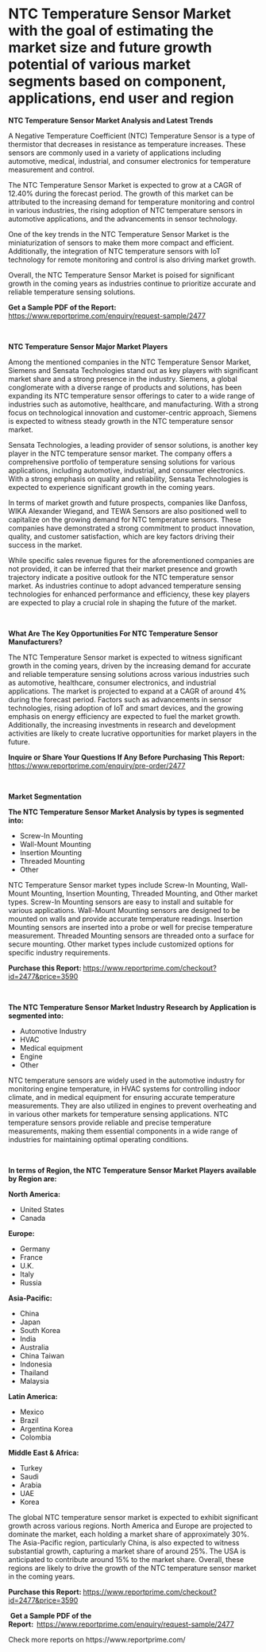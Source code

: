 <p><h1>NTC Temperature Sensor Market with the goal of estimating the market size and future growth potential of various market segments based on component, applications, end user and region</h1></p><p><strong>NTC Temperature Sensor Market Analysis and Latest Trends</strong></p>
<p><p>A Negative Temperature Coefficient (NTC) Temperature Sensor is a type of thermistor that decreases in resistance as temperature increases. These sensors are commonly used in a variety of applications including automotive, medical, industrial, and consumer electronics for temperature measurement and control.</p><p>The NTC Temperature Sensor Market is expected to grow at a CAGR of 12.40% during the forecast period. The growth of this market can be attributed to the increasing demand for temperature monitoring and control in various industries, the rising adoption of NTC temperature sensors in automotive applications, and the advancements in sensor technology.</p><p>One of the key trends in the NTC Temperature Sensor Market is the miniaturization of sensors to make them more compact and efficient. Additionally, the integration of NTC temperature sensors with IoT technology for remote monitoring and control is also driving market growth.</p><p>Overall, the NTC Temperature Sensor Market is poised for significant growth in the coming years as industries continue to prioritize accurate and reliable temperature sensing solutions.</p></p>
<p><strong>Get a Sample PDF of the Report:&nbsp;</strong> <a href="https://www.reportprime.com/enquiry/request-sample/2477">https://www.reportprime.com/enquiry/request-sample/2477</a></p>
<p>&nbsp;</p>
<p><strong>NTC Temperature Sensor Major Market Players</strong></p>
<p><p>Among the mentioned companies in the NTC Temperature Sensor Market, Siemens and Sensata Technologies stand out as key players with significant market share and a strong presence in the industry. Siemens, a global conglomerate with a diverse range of products and solutions, has been expanding its NTC temperature sensor offerings to cater to a wide range of industries such as automotive, healthcare, and manufacturing. With a strong focus on technological innovation and customer-centric approach, Siemens is expected to witness steady growth in the NTC temperature sensor market.</p><p>Sensata Technologies, a leading provider of sensor solutions, is another key player in the NTC temperature sensor market. The company offers a comprehensive portfolio of temperature sensing solutions for various applications, including automotive, industrial, and consumer electronics. With a strong emphasis on quality and reliability, Sensata Technologies is expected to experience significant growth in the coming years.</p><p>In terms of market growth and future prospects, companies like Danfoss, WIKA Alexander Wiegand, and TEWA Sensors are also positioned well to capitalize on the growing demand for NTC temperature sensors. These companies have demonstrated a strong commitment to product innovation, quality, and customer satisfaction, which are key factors driving their success in the market.</p><p>While specific sales revenue figures for the aforementioned companies are not provided, it can be inferred that their market presence and growth trajectory indicate a positive outlook for the NTC temperature sensor market. As industries continue to adopt advanced temperature sensing technologies for enhanced performance and efficiency, these key players are expected to play a crucial role in shaping the future of the market.</p></p>
<p>&nbsp;</p>
<p><strong>What Are The Key Opportunities For NTC Temperature Sensor Manufacturers?</strong></p>
<p><p>The NTC Temperature Sensor market is expected to witness significant growth in the coming years, driven by the increasing demand for accurate and reliable temperature sensing solutions across various industries such as automotive, healthcare, consumer electronics, and industrial applications. The market is projected to expand at a CAGR of around 4% during the forecast period. Factors such as advancements in sensor technologies, rising adoption of IoT and smart devices, and the growing emphasis on energy efficiency are expected to fuel the market growth. Additionally, the increasing investments in research and development activities are likely to create lucrative opportunities for market players in the future.</p></p>
<p><strong>Inquire or Share Your Questions If Any Before Purchasing This Report:</strong> <a href="https://www.reportprime.com/enquiry/pre-order/2477">https://www.reportprime.com/enquiry/pre-order/2477</a></p>
<p>&nbsp;</p>
<p><strong>Market Segmentation</strong></p>
<p><strong>The NTC Temperature Sensor Market Analysis by types is segmented into:</strong></p>
<p><ul><li>Screw-In Mounting</li><li>Wall-Mount Mounting</li><li>Insertion Mounting</li><li>Threaded Mounting</li><li>Other</li></ul></p>
<p><p>NTC Temperature Sensor market types include Screw-In Mounting, Wall-Mount Mounting, Insertion Mounting, Threaded Mounting, and Other market types. Screw-In Mounting sensors are easy to install and suitable for various applications. Wall-Mount Mounting sensors are designed to be mounted on walls and provide accurate temperature readings. Insertion Mounting sensors are inserted into a probe or well for precise temperature measurement. Threaded Mounting sensors are threaded onto a surface for secure mounting. Other market types include customized options for specific industry requirements.</p></p>
<p><strong>Purchase this Report:&nbsp;</strong><a href="https://www.reportprime.com/checkout?id=2477&price=3590">https://www.reportprime.com/checkout?id=2477&price=3590</a></p>
<p>&nbsp;</p>
<p><strong>The NTC Temperature Sensor Market Industry Research by Application is segmented into:</strong></p>
<p><ul><li>Automotive Industry</li><li>HVAC</li><li>Medical equipment</li><li>Engine</li><li>Other</li></ul></p>
<p><p>NTC temperature sensors are widely used in the automotive industry for monitoring engine temperature, in HVAC systems for controlling indoor climate, and in medical equipment for ensuring accurate temperature measurements. They are also utilized in engines to prevent overheating and in various other markets for temperature sensing applications. NTC temperature sensors provide reliable and precise temperature measurements, making them essential components in a wide range of industries for maintaining optimal operating conditions.</p></p>
<p>&nbsp;</p>
<p><strong>In terms of Region, the NTC Temperature Sensor Market Players available by Region are:</strong></p>
<p>
    <p> <strong> North America: </strong>
        <ul>
            <li>United States</li>
            <li>Canada</li>
        </ul>
        </p> 
    <p> <strong> Europe: </strong>
        <ul>
            <li>Germany</li>
            <li>France</li>
            <li>U.K.</li>
            <li>Italy</li>
            <li>Russia</li>
        </ul>
        </p> 
    <p> <strong> Asia-Pacific: </strong>
        <ul>
            <li>China</li>
            <li>Japan</li>
            <li>South Korea</li>
            <li>India</li>
            <li>Australia</li>
            <li>China Taiwan</li>
            <li>Indonesia</li>
            <li>Thailand</li>
            <li>Malaysia</li>
        </ul>
        </p> 
    <p> <strong> Latin America: </strong>
        <ul>
            <li>Mexico</li>
            <li>Brazil</li>
            <li>Argentina Korea</li>
            <li>Colombia</li>
        </ul>
        </p> 
    <p> <strong> Middle East & Africa: </strong>
        <ul>
            <li>Turkey</li>
            <li>Saudi</li>
            <li>Arabia</li>
            <li>UAE</li>
            <li>Korea</li>
        </ul>
    </p>
    </p>
<p><p>The global NTC temperature sensor market is expected to exhibit significant growth across various regions. North America and Europe are projected to dominate the market, each holding a market share of approximately 30%. The Asia-Pacific region, particularly China, is also expected to witness substantial growth, capturing a market share of around 25%. The USA is anticipated to contribute around 15% to the market share. Overall, these regions are likely to drive the growth of the NTC temperature sensor market in the coming years.</p></p>
<p><strong>Purchase this Report: </strong><a href="https://www.reportprime.com/checkout?id=2477&price=3590">https://www.reportprime.com/checkout?id=2477&price=3590</a></p>
<p>&nbsp;<strong>Get a Sample PDF of the Report:&nbsp;&nbsp;</strong><a href="https://www.reportprime.com/enquiry/request-sample/2477">https://www.reportprime.com/enquiry/request-sample/2477</a></p>
<p><strong></strong></p>
<p>Check more reports on https://www.reportprime.com/</p>